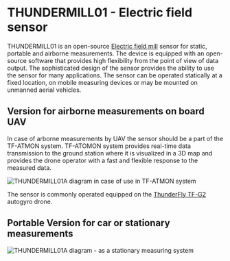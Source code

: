 # THUNDERMILL01 - Electric field sensor 

THUNDERMILL01 is an open-source [Electric field mill](https://en.wikipedia.org/wiki/Field_mill) sensor for static, portable and airborne measurements. The device is equipped with an open-source software that provides high flexibility from the point of view of data output. The sophisticated design of the sensor provides the ability to use the sensor for many applications. The sensor can be operated statically at a fixed location, on mobile measuring devices or may be mounted on unmanned aerial vehicles. 


## Version for airborne measurements on board UAV

In case of arborne measurements by UAV the sensor should be a part of the TF-ATMON system. TF-ATOMON system provides real-time data transmission to the ground station where it is visualized in a 3D map and provides the drone operator with a fast and flexible response to the measured data. 

![THUNDERMILL01A diagram in case of use in TF-ATMON system](/doc/img/TF-ATMON-THUNDERMILL.svg)

The sensor is commonly operated equipped on the [ThunderFly TF-G2](https://github.com/ThunderFly-aerospace/TF-G2/) autogyro drone. 


## Portable Version for car or stationary measurements

![THUNDERMILL01A diagram - as a stationary measuring system](/doc/img/THUNDERMILL01_stationary.png)
